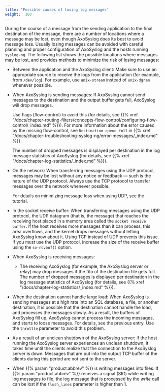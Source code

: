 ```yaml
---
title: "Possible causes of losing log messages"
weight:  100
---
```

<!-- DISCLAIMER: This file is based on the syslog-ng Open Source Edition documentation https://github.com/balabit/syslog-ng-ose-guides/commit/2f4a52ee61d1ea9ad27cb4f3168b95408fddfdf2 and is used under the terms of The syslog-ng Open Source Edition Documentation License. The file has been modified by Axoflow. -->

During the course of a message from the sending application to the final destination of the message, there are a number of locations where a message may be lost, even though AxoSyslog does its best to avoid message loss. Usually losing messages can be avoided with careful planning and proper configuration of AxoSyslog and the hosts running `syslog-ng`. The following list shows the possible locations where messages may be lost, and provides methods to minimize the risk of losing messages:

  - Between the application and the AxoSyslog client: Make sure to use an appropriate source to receive the logs from the application (for example, from `/dev/log`). For example, use `unix-stream` instead of `unix-dgram` whenever possible.

  - When AxoSyslog is sending messages: If AxoSyslog cannot send messages to the destination and the output buffer gets full, AxoSyslog will drop messages.
    
    Use flags (flow-control) to avoid this (for details, see {{% xref "/docs/chapter-routing-filters/concepts-flow-control/configuring-flow-control/_index.md" %}}). For more information about the error caused by the missing flow-control, see `Destination queue full` in {{% xref "/docs/chapter-troubleshooting-syslog-ng/error-messages/_index.md" %}}.
    
    The number of dropped messages is displayed per destination in the log message statistics of AxoSyslog (for details, see {{% xref "/docs/chapter-log-statistics/_index.md" %}}).

  - On the network: When transferring messages using the UDP protocol, messages may be lost without any notice or feedback — such is the nature of the UDP protocol. Always use the TCP protocol to transfer messages over the network whenever possible.
    
    For details on minimizing message loss when using UDP, see the <span></span> tutorial.

  - In the socket receive buffer: When transferring messages using the UDP protocol, the UDP datagram (that is, the message) that reaches the receiving host placed in a memory area called the `socket receive buffer`. If the host receives more messages than it can process, this area overflows, and the kernel drops messages without letting AxoSyslog know about it. Using TCP instead of UDP prevents this issue. If you must use the UDP protocol, increase the size of the receive buffer using the `so-rcvbuf()` option.

  - When AxoSyslog is receiving messages:
    
      - The receiving AxoSyslog (for example, the AxoSyslog server or relay) may drop messages if the fifo of the destination file gets full. The number of dropped messages is displayed per destination in the log message statistics of AxoSyslog (for details, see {{% xref "/docs/chapter-log-statistics/_index.md" %}}).

  - When the destination cannot handle large load: When AxoSyslog is sending messages at a high rate into an SQL database, a file, or another destination, it is possible that the destination cannot handle the load, and processes the messages slowly. As a result, the buffers of AxoSyslog fill up, AxoSyslog cannot process the incoming messages, and starts to loose messages. For details, see the previous entry. Use the `throttle` parameter to avoid this problem.

  - As a result of an unclean shutdown of the AxoSyslog server: If the host running the AxoSyslog server experiences an unclean shutdown, it takes time until the clients realize that the connection to the AxoSyslog server is down. Messages that are put into the output TCP buffer of the clients during this period are not sent to the server.

  - When {{% param "product.abbrev" %}} is writing messages into files: If {{% param "product.abbrev" %}} receives a signal (SIG) while writing log messages to file, the log message that is processed by the *write* call can be lost if the `flush_lines` parameter is higher than 1.
